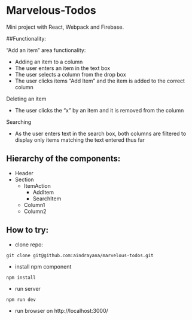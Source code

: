 # Marvelous-Todos
Mini project with React, Webpack and Firebase.

##Functionality:

“Add an item” area functionality:
- Adding an item to a column
- The user enters an item in the text box
- The user selects a column from the drop box
- The user clicks items “Add Item” and the item is added to the correct column

Deleting an item
- The user clicks the “x” by an item and it is removed from the column

Searching
- As the user enters text in the search box, both columns are filtered to display only items matching the text entered thus far

## Hierarchy of the components:
- Header
- Section
  * ItemAction
    * AddItem
    * SearchItem
  * Column1
  * Column2

## How to try:
- clone repo:
```
git clone git@github.com:aindrayana/marvelous-todos.git
```
- install npm component
```
npm install
```
- run server
```
npm run dev
```
- run browser on http://localhost:3000/

